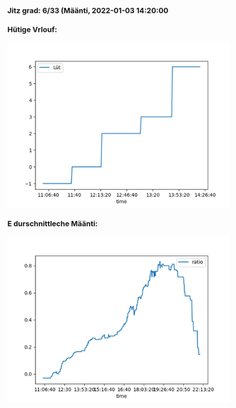 ### Jitz grad: 6/33 (Määnti, 2022-01-03 14:20:00

### Hütige Vrlouf:
![Graph](Today.png)

### E durschnittleche Määnti:
![Graph](Määnti.png)